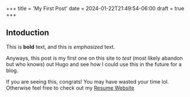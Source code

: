 +++
title = 'My First Post'
date = 2024-01-22T21:49:54-06:00
draft = true
+++

## Intoduction
This is **bold** text, and this is *emphasized* text.

Anyways, this post is my first one on this site to *test* (most likely abandon but who knows) out Hugo and see how I could
use this in the future for a blog.

If you are seeing this, congrats! You may have wasted your time lol. Otherwise feel free to check out my [Resume Website](https://andrew.venenga.net)